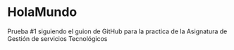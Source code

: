 # HolaMundo
Prueba #1 siguiendo el guion de GitHub para la practica de la Asignatura de Gestión de servicios Tecnológicos 
